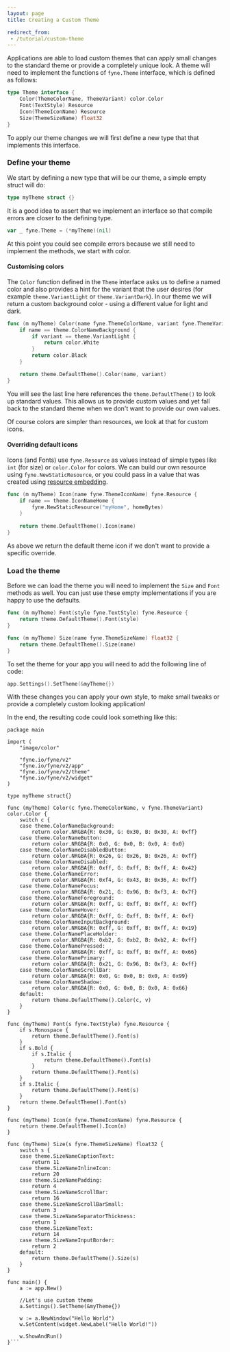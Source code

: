 ```yaml
---
layout: page
title: Creating a Custom Theme

redirect_from:
 - /tutorial/custom-theme
---
```


Applications are able to load custom themes that can apply small changes to the standard theme or provide a completely unique look. A theme will need to implement the functions of `fyne.Theme` interface, which is defined as follows:

```go
type Theme interface {
	Color(ThemeColorName, ThemeVariant) color.Color
	Font(TextStyle) Resource
	Icon(ThemeIconName) Resource
	Size(ThemeSizeName) float32
}
```

To apply our theme changes we will first define a new type that that implements this interface.

### Define your theme

We start by defining a new type that will be our theme, a simple empty struct will do:

```go
type myTheme struct {}
```

It is a good idea to assert that we implement an interface so that
compile errors are closer to the defining type.

```go
var _ fyne.Theme = (*myTheme)(nil)
```

At this point you could see compile errors because we still need to 
implement the methods, we start with color.

#### Customising colors

The `Color` function defined in the `Theme` interface asks us to define a
named color and also provides a hint for the variant that the user desires (for example `theme.VariantLight` or `theme.VariantDark`). In our theme we will return a custom background color - using a different value for light and dark.

```go
func (m myTheme) Color(name fyne.ThemeColorName, variant fyne.ThemeVariant) color.Color {
	if name == theme.ColorNameBackground {
		if variant == theme.VariantLight {
			return color.White
		}
		return color.Black
	}

	return theme.DefaultTheme().Color(name, variant)
}
```

You will see the last line here references the `theme.DefaultTheme()` to
look up standard values. This allows us to provide custom values and yet
fall back to the standard theme when we don't want to provide our own values.

Of course colors are simpler than resources, we look at that for custom icons.

#### Overriding default icons

Icons (and Fonts) use `fyne.Resource` as values instead of simple types like `int` (for size) or `color.Color` for colors. We can build our own
resource using `fyne.NewStaticResource`, or you could pass in a value
that was created using [resource embedding](https://developer.fyne.io/tutorial/bundle).

```go
func (m myTheme) Icon(name fyne.ThemeIconName) fyne.Resource {
	if name == theme.IconNameHome {
		fyne.NewStaticResource("myHome", homeBytes)
	}
	
	return theme.DefaultTheme().Icon(name)
}
```

As above we return the default theme icon if we don't want to provide
a specific override.


### Load the theme

Before we can load the theme you will need to implement the `Size` and `Font` methods as well. You can just use these empty implementations if
you are happy to use the defaults.

```go
func (m myTheme) Font(style fyne.TextStyle) fyne.Resource {
	return theme.DefaultTheme().Font(style)
}

func (m myTheme) Size(name fyne.ThemeSizeName) float32 {
	return theme.DefaultTheme().Size(name)
}
```

To set the theme for your app you will need to add the following line of code:

```go
app.Settings().SetTheme(&myTheme{})
```

With these changes you can apply your own style, to make small tweaks or
provide a completely custom looking application!

In the end, the resulting code could look something like this:
```
package main

import (
	"image/color"

	"fyne.io/fyne/v2"
	"fyne.io/fyne/v2/app"
	"fyne.io/fyne/v2/theme"
	"fyne.io/fyne/v2/widget"
)

type myTheme struct{}

func (myTheme) Color(c fyne.ThemeColorName, v fyne.ThemeVariant) color.Color {
	switch c {
	case theme.ColorNameBackground:
		return color.NRGBA{R: 0x30, G: 0x30, B: 0x30, A: 0xff}
	case theme.ColorNameButton:
		return color.NRGBA{R: 0x0, G: 0x0, B: 0x0, A: 0x0}
	case theme.ColorNameDisabledButton:
		return color.NRGBA{R: 0x26, G: 0x26, B: 0x26, A: 0xff}
	case theme.ColorNameDisabled:
		return color.NRGBA{R: 0xff, G: 0xff, B: 0xff, A: 0x42}
	case theme.ColorNameError:
		return color.NRGBA{R: 0xf4, G: 0x43, B: 0x36, A: 0xff}
	case theme.ColorNameFocus:
		return color.NRGBA{R: 0x21, G: 0x96, B: 0xf3, A: 0x7f}
	case theme.ColorNameForeground:
		return color.NRGBA{R: 0xff, G: 0xff, B: 0xff, A: 0xff}
	case theme.ColorNameHover:
		return color.NRGBA{R: 0xff, G: 0xff, B: 0xff, A: 0xf}
	case theme.ColorNameInputBackground:
		return color.NRGBA{R: 0xff, G: 0xff, B: 0xff, A: 0x19}
	case theme.ColorNamePlaceHolder:
		return color.NRGBA{R: 0xb2, G: 0xb2, B: 0xb2, A: 0xff}
	case theme.ColorNamePressed:
		return color.NRGBA{R: 0xff, G: 0xff, B: 0xff, A: 0x66}
	case theme.ColorNamePrimary:
		return color.NRGBA{R: 0x21, G: 0x96, B: 0xf3, A: 0xff}
	case theme.ColorNameScrollBar:
		return color.NRGBA{R: 0x0, G: 0x0, B: 0x0, A: 0x99}
	case theme.ColorNameShadow:
		return color.NRGBA{R: 0x0, G: 0x0, B: 0x0, A: 0x66}
	default:
		return theme.DefaultTheme().Color(c, v)
	}
}

func (myTheme) Font(s fyne.TextStyle) fyne.Resource {
	if s.Monospace {
		return theme.DefaultTheme().Font(s)
	}
	if s.Bold {
		if s.Italic {
			return theme.DefaultTheme().Font(s)
		}
		return theme.DefaultTheme().Font(s)
	}
	if s.Italic {
		return theme.DefaultTheme().Font(s)
	}
	return theme.DefaultTheme().Font(s)
}

func (myTheme) Icon(n fyne.ThemeIconName) fyne.Resource {
	return theme.DefaultTheme().Icon(n)
}

func (myTheme) Size(s fyne.ThemeSizeName) float32 {
	switch s {
	case theme.SizeNameCaptionText:
		return 11
	case theme.SizeNameInlineIcon:
		return 20
	case theme.SizeNamePadding:
		return 4
	case theme.SizeNameScrollBar:
		return 16
	case theme.SizeNameScrollBarSmall:
		return 3
	case theme.SizeNameSeparatorThickness:
		return 1
	case theme.SizeNameText:
		return 14
	case theme.SizeNameInputBorder:
		return 2
	default:
		return theme.DefaultTheme().Size(s)
	}
}

func main() {
	a := app.New()

	//Let's use custom theme
	a.Settings().SetTheme(&myTheme{})

	w := a.NewWindow("Hello World")
	w.SetContent(widget.NewLabel("Hello World!"))
	
	w.ShowAndRun()
}```

